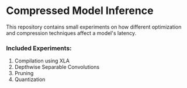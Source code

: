 # Compressed Model Inference
This repository contains small experiments on how different optimization and compression techniques affect a model's latency. 

### Included Experiments: 
1. Compilation using XLA 
2. Depthwise Separable Convolutions
3. Pruning
4. Quantization
